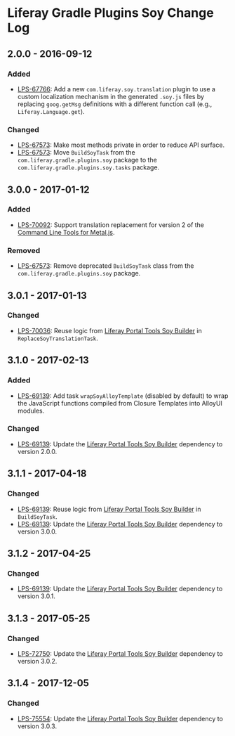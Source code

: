 # Liferay Gradle Plugins Soy Change Log

## 2.0.0 - 2016-09-12

### Added
- [LPS-67766]: Add a new `com.liferay.soy.translation` plugin to use a custom
localization mechanism in the generated `.soy.js` files by replacing
`goog.getMsg` definitions with a different function call (e.g.,
`Liferay.Language.get`).

### Changed
- [LPS-67573]: Make most methods private in order to reduce API surface.
- [LPS-67573]: Move `BuildSoyTask` from the `com.liferay.gradle.plugins.soy`
package to the `com.liferay.gradle.plugins.soy.tasks` package.

## 3.0.0 - 2017-01-12

### Added
- [LPS-70092]: Support translation replacement for version 2 of the
[Command Line Tools for Metal.js].

### Removed
- [LPS-67573]: Remove deprecated `BuildSoyTask` class from the
`com.liferay.gradle.plugins.soy` package.

## 3.0.1 - 2017-01-13

### Changed
- [LPS-70036]: Reuse logic from [Liferay Portal Tools Soy Builder] in
`ReplaceSoyTranslationTask`.

## 3.1.0 - 2017-02-13

### Added
- [LPS-69139]: Add task `wrapSoyAlloyTemplate` (disabled by default) to wrap the
JavaScript functions compiled from Closure Templates into AlloyUI modules.

### Changed
- [LPS-69139]: Update the [Liferay Portal Tools Soy Builder] dependency to
version 2.0.0.

## 3.1.1 - 2017-04-18

### Changed
- [LPS-69139]: Reuse logic from [Liferay Portal Tools Soy Builder] in
`BuildSoyTask`.
- [LPS-69139]: Update the [Liferay Portal Tools Soy Builder] dependency to
version 3.0.0.

## 3.1.2 - 2017-04-25

### Changed
- [LPS-69139]: Update the [Liferay Portal Tools Soy Builder] dependency to
version 3.0.1.

## 3.1.3 - 2017-05-25

### Changed
- [LPS-72750]: Update the [Liferay Portal Tools Soy Builder] dependency to
version 3.0.2.

## 3.1.4 - 2017-12-05

### Changed
- [LPS-75554]: Update the [Liferay Portal Tools Soy Builder] dependency to
version 3.0.3.

[Command Line Tools for Metal.js]: https://github.com/metal/metal-cli
[Liferay Portal Tools Soy Builder]: https://github.com/liferay/liferay-portal/tree/master/modules/util/portal-tools-soy-builder
[LPS-67573]: https://issues.liferay.com/browse/LPS-67573
[LPS-67766]: https://issues.liferay.com/browse/LPS-67766
[LPS-69139]: https://issues.liferay.com/browse/LPS-69139
[LPS-70036]: https://issues.liferay.com/browse/LPS-70036
[LPS-70092]: https://issues.liferay.com/browse/LPS-70092
[LPS-72750]: https://issues.liferay.com/browse/LPS-72750
[LPS-75554]: https://issues.liferay.com/browse/LPS-75554